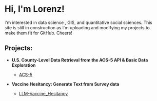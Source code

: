 

<h1>Hi, I'm Lorenz!</h1>
<p class="normal-text">I'm interested in data science , GIS, and quantitative social sciences. This site is still in construction as I'm uploading and modifying my projects to make them fit for GitHub. Cheers! </p>
<h2>Projects:</h2>


- <b>U.S. County-Level Data Retrieval from the ACS-5 API & Basic Data Exploration</b>
  - [ACS-5](https://github.com/LorenzEh/ACS-5)

- <b>Vaccine Hesitancy: Generate Text from Survey data</b>
  - [LLM-Vaccine_Hesitancy](https://github.com/LorenzEh/LLM-Vaccine-Hesitency)

